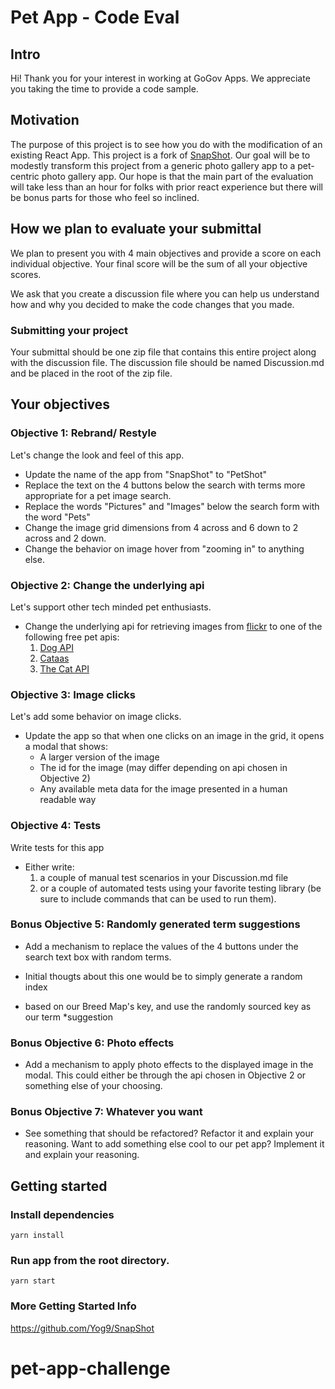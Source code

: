 # Pet App - Code Eval

## Intro

Hi! Thank you for your interest in working at GoGov Apps. We appreciate you taking the time to provide a code sample.

## Motivation

The purpose of this project is to see how you do with the modification of an existing React App. This project is a fork of [SnapShot](https://github.com/Yog9/SnapShot).
Our goal will be to modestly transform this project from a generic photo gallery app to a pet-centric photo gallery app.
Our hope is that the main part of the evaluation will take less than an hour for folks with prior react experience but there will be bonus parts for those who feel so inclined.

## How we plan to evaluate your submittal 

We plan to present you with 4 main objectives and provide a score on each individual objective. Your final score will be the sum of all your objective scores.

We ask that you create a discussion file where you can help us understand how and why you decided to make the code changes that you made.

### Submitting your project

Your submittal should be one zip file that contains this entire project along with the discussion file. The discussion file should be named Discussion.md and be placed in the root of the zip file.

## Your objectives

### Objective 1: Rebrand/ Restyle

Let's change the look and feel of this app.

* Update the name of the app from "SnapShot" to "PetShot"
* Replace the text on the 4 buttons below the search with terms more appropriate for a pet image search.
* Replace the words "Pictures" and "Images" below the search form with the word "Pets"
* Change the image grid dimensions from 4 across and 6 down to 2 across and 2 down.
* Change the behavior on image hover from "zooming in" to anything else.




### Objective 2: Change the underlying api

Let's support other tech minded pet enthusiasts.

* Change the underlying api for retrieving images from [flickr](https://www.flickr.com/) to one of the following free pet apis:
    1. [Dog API](https://dog.ceo/dog-api/documentation)
    2. [Cataas](https://cataas.com/#/)
    3. [The Cat API](https://thecatapi.com/)
    


### Objective 3: Image clicks

Let's add some behavior on image clicks.

* Update the app so that when one clicks on an image in the grid, it opens a modal that shows:
    * A larger version of the image
    * The id for the image (may differ depending on api chosen in Objective 2)
    * Any available meta data for the image presented in a human readable way



### Objective 4: Tests

Write tests for this app

* Either write: 
    1) a couple of manual test scenarios in your Discussion.md file 
    2) or a couple of automated tests using your favorite testing library (be sure to include commands that can be used to run them).



### Bonus Objective 5: Randomly generated term suggestions

* Add a mechanism to replace the values of the 4 buttons under the search text box with random terms.

* Initial thougts about this one would be to simply generate a random index
* based on our Breed Map's key, and use the randomly sourced key as our term *suggestion



### Bonus Objective 6: Photo effects

* Add a mechanism to apply photo effects to the displayed image in the modal. This could either be through the api chosen in Objective 2 or something else of your choosing.

### Bonus Objective 7: Whatever you want

* See something that should be refactored? Refactor it and explain your reasoning. Want to add something else cool to our pet app? Implement it and explain your reasoning.

## Getting started

### Install dependencies

`yarn install`

### Run app from the root directory.

`yarn start`

### More Getting Started Info

https://github.com/Yog9/SnapShot
# pet-app-challenge
